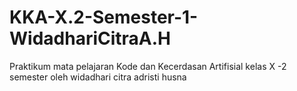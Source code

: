 # KKA-X.2-Semester-1-WidadhariCitraA.H
Praktikum mata pelajaran Kode dan Kecerdasan Artifisial kelas X -2 semester oleh widadhari citra adristi husna 
